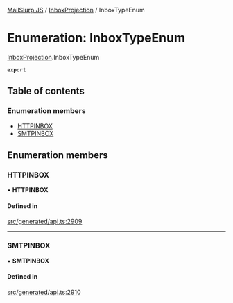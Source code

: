 [MailSlurp JS](../README.md) / [InboxProjection](../modules/InboxProjection.md) / InboxTypeEnum

# Enumeration: InboxTypeEnum

[InboxProjection](../modules/InboxProjection.md).InboxTypeEnum

**`export`**

## Table of contents

### Enumeration members

- [HTTPINBOX](InboxProjection.InboxTypeEnum.md#httpinbox)
- [SMTPINBOX](InboxProjection.InboxTypeEnum.md#smtpinbox)

## Enumeration members

### HTTPINBOX

• **HTTPINBOX**

#### Defined in

[src/generated/api.ts:2909](https://github.com/mailslurp/mailslurp-client/blob/8c02983/src/generated/api.ts#L2909)

___

### SMTPINBOX

• **SMTPINBOX**

#### Defined in

[src/generated/api.ts:2910](https://github.com/mailslurp/mailslurp-client/blob/8c02983/src/generated/api.ts#L2910)

